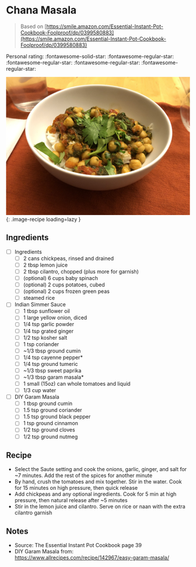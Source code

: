 <!-- Do not modify sections with "AUTO-*". They are updated by make.py -->

# Chana Masala

> Based on [https://smile.amazon.com/Essential-Instant-Pot-Cookbook-Foolproof/dp/0399580883](https://smile.amazon.com/Essential-Instant-Pot-Cookbook-Foolproof/dp/0399580883)

<!-- rating=1; (User can specify rating on scale of 1-5) -->
<!-- AUTO-UserRating -->
Personal rating: :fontawesome-solid-star: :fontawesome-regular-star: :fontawesome-regular-star: :fontawesome-regular-star: :fontawesome-regular-star:
<!-- /AUTO-UserRating -->

<!-- AUTO-Image -->
![chana_masala.jpeg](./chana_masala.jpeg){: .image-recipe loading=lazy }
<!-- /AUTO-Image -->

## Ingredients

* [ ] Ingredients
    * [ ] 2 cans chickpeas, rinsed and drained
    * [ ] 2 tbsp lemon juice
    * [ ] 2 tbsp cilantro, chopped (plus more for garnish)
    * [ ] (optional) 6 cups baby spinach
    * [ ] (optional) 2 cups potatoes, cubed
    * [ ] (optional) 2 cups frozen green peas
    * [ ] steamed rice
* [ ] Indian Simmer Sauce
    * [ ] 1 tbsp sunflower oil
    * [ ] 1 large yellow onion, diced
    * [ ] 1/4 tsp garlic powder
    * [ ] 1/4 tsp grated ginger
    * [ ] 1/2 tsp kosher salt
    * [ ] 1 tsp coriander
    * [ ] ~1/3 tbsp ground cumin
    * [ ] 1/4 tsp cayenne pepper*
    * [ ] 1/4 tsp ground tumeric
    * [ ] ~1/3 tbsp sweet paprika
    * [ ] ~1/3 tbsp garam masala*
    * [ ] 1 small (15oz) can whole tomatoes and liquid
    * [ ] 1/3 cup water
* [ ] DIY Garam Masala
    * [ ] 1 tbsp ground cumin
    * [ ] 1.5 tsp ground coriander
    * [ ] 1.5 tsp ground black pepper
    * [ ] 1 tsp ground cinnamon
    * [ ] 1/2 tsp ground cloves
    * [ ] 1/2 tsp ground nutmeg

## Recipe

* Select the Saute setting and cook the onions, garlic, ginger, and salt for ~7 minutes. Add the rest of the spices for another minute
* By hand, crush the tomatoes and mix together. Stir in the water. Cook for 15 minutes on high pressure, then quick release
* Add chickpeas and any optional ingredients. Cook for 5 min at high pressure, then natural release after ~5 minutes
* Stir in the lemon juice and cilantro. Serve on rice or naan with the extra cilantro garnish

## Notes

* Source: The Essential Instant Pot Cookbook page 39
* DIY Garam Masala from: https://www.allrecipes.com/recipe/142967/easy-garam-masala/
